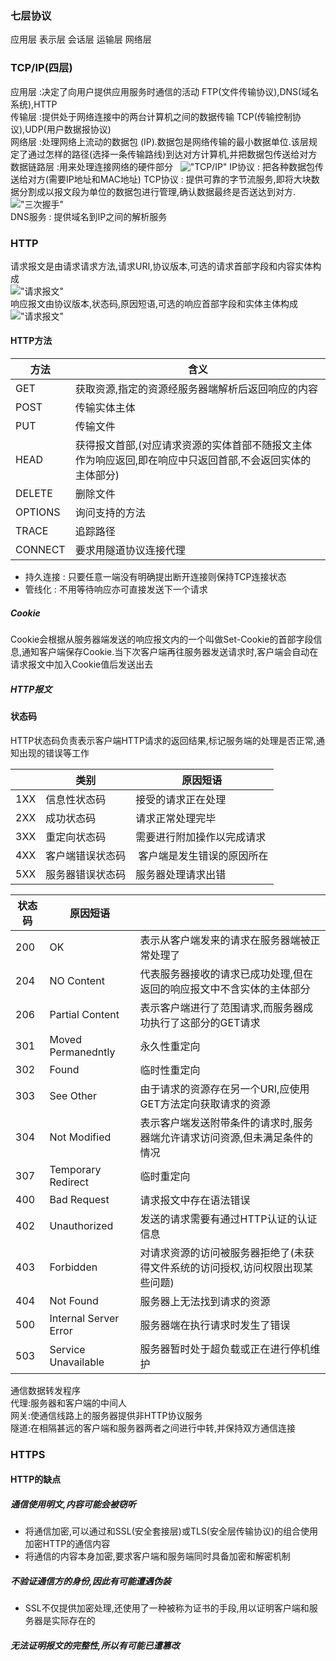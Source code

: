 ### 七层协议
应用层
表示层
会话层
运输层
网络层


### TCP/IP(四层)
应用层 :决定了向用户提供应用服务时通信的活动 FTP(文件传输协议),DNS(域名系统),HTTP  
传输层 :提供处于网络连接中的两台计算机之间的数据传输 TCP(传输控制协议),UDP(用户数据报协议)  
网络层 :处理网络上流动的数据包 (IP).数据包是网络传输的最小数据单位.该层规定了通过怎样的路径(选择一条传输路线)到达对方计算机,并把数据包传送给对方  
数据链路层 :用来处理连接网络的硬件部分  
!["TCP/IP"](/img/http-4.jpg)
IP协议 : 把各种数据包传送给对方(需要IP地址和MAC地址)
TCP协议 : 提供可靠的字节流服务,即将大块数据分割成以报文段为单位的数据包进行管理,确认数据最终是否送达到对方.
!["三次握手"](/img/http-1.jpg)  
DNS服务 : 提供域名到IP之间的解析服务  
### HTTP
请求报文是由请求请求方法,请求URI,协议版本,可选的请求首部字段和内容实体构成  
!["请求报文"](/img/http-2.jpg)  
响应报文由协议版本,状态码,原因短语,可选的响应首部字段和实体主体构成  
!["请求报文"](/img/http-3.jpg) 

#### HTTP方法

|方法|含义|
|--------|-----------|
|GET     |获取资源,指定的资源经服务器端解析后返回响应的内容 |
|POST    |传输实体主体|
|PUT     |传输文件|
|HEAD    |获得报文首部,(对应请求资源的实体首部不随报文主体作为响应返回,即在响应中只返回首部,不会返回实体的主体部分)|
|DELETE  |删除文件|
|OPTIONS |询问支持的方法|
|TRACE   |追踪路径|
|CONNECT |要求用隧道协议连接代理|  
+ 持久连接 : 只要任意一端没有明确提出断开连接则保持TCP连接状态  
+ 管线化 : 不用等待响应亦可直接发送下一个请求  
##### Cookie
Cookie会根据从服务器端发送的响应报文内的一个叫做Set-Cookie的首部字段信息,通知客户端保存Cookie.当下次客户端再往服务器发送请求时,客户端会自动在请求报文中加入Cookie值后发送出去
##### HTTP报文

#### 状态码
HTTP状态码负责表示客户端HTTP请求的返回结果,标记服务端的处理是否正常,通知出现的错误等工作  

|    |类别|原因短语|
|----|----|--------------|
|1XX|信息性状态码|  接受的请求正在处理        |  
|2XX |成功状态码       |  请求正常处理完毕          |
|3XX |重定向状态码     |  需要进行附加操作以完成请求  |
|4XX |客户端错误状态码  |  客户端是发生错误的原因所在  |
|5XX |服务器错误状态码  |  服务器处理请求出错  |  


|状态码|原因短语||
|-----|----|------|
|200  |OK |      表示从客户端发来的请求在服务器端被正常处理了  |
|204  |NO Content| 代表服务器接收的请求已成功处理,但在返回的响应报文中不含实体的主体部分|  
|206  |Partial Content| 表示客户端进行了范围请求,而服务器成功执行了这部分的GET请求|  
|301  |Moved Permanedntly| 永久性重定向|  
|302  |Found |临时性重定向 | 
|303  |See Other|由于请求的资源存在另一个URI,应使用GET方法定向获取请求的资源 |
|304  |Not Modified|表示客户端发送附带条件的请求时,服务器端允许请求访问资源,但未满足条件的情况|
|307  |Temporary Redirect|临时重定向|
|400  |Bad Request| 请求报文中存在语法错误  |
|402  |Unauthorized|发送的请求需要有通过HTTP认证的认证信息|
|403  |Forbidden| 对请求资源的访问被服务器拒绝了(未获得文件系统的访问授权,访问权限出现某些问题)|  
|404  |Not Found| 服务器上无法找到请求的资源  |
|500  |Internal Server Error| 服务器端在执行请求时发生了错误  |
|503  |Service Unavailable |服务器暂时处于超负载或正在进行停机维护|  

通信数据转发程序  
代理:服务器和客户端的中间人  
网关:使通信线路上的服务器提供非HTTP协议服务  
隧道:在相隔甚远的客户端和服务器两者之间进行中转,并保持双方通信连接  

### HTTPS
#### HTTP的缺点
##### 通信使用明文,内容可能会被窃听 
+ 将通信加密,可以通过和SSL(安全套接层)或TLS(安全层传输协议)的组合使用加密HTTP的通信内容  
+ 将通信的内容本身加密,要求客户端和服务端同时具备加密和解密机制  
##### 不验证通信方的身份,因此有可能遭遇伪装  
+ SSL不仅提供加密处理,还使用了一种被称为证书的手段,用以证明客户端和服务器是实际存在的
##### 无法证明报文的完整性,所以有可能已遭篡改  





























